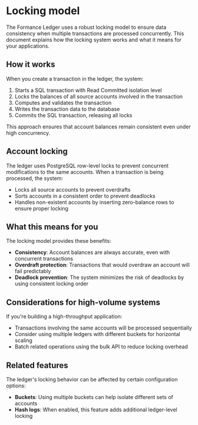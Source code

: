 # Locking model

The Formance Ledger uses a robust locking model to ensure data consistency when multiple transactions are processed concurrently. This document explains how the locking system works and what it means for your applications.

## How it works

When you create a transaction in the ledger, the system:

1. Starts a SQL transaction with Read Committed isolation level
2. Locks the balances of all source accounts involved in the transaction
3. Computes and validates the transaction
4. Writes the transaction data to the database
5. Commits the SQL transaction, releasing all locks

This approach ensures that account balances remain consistent even under high concurrency.

## Account locking

The ledger uses PostgreSQL row-level locks to prevent concurrent modifications to the same accounts. When a transaction is being processed, the system:

- Locks all source accounts to prevent overdrafts
- Sorts accounts in a consistent order to prevent deadlocks
- Handles non-existent accounts by inserting zero-balance rows to ensure proper locking

## What this means for you

The locking model provides these benefits:

- **Consistency**: Account balances are always accurate, even with concurrent transactions
- **Overdraft protection**: Transactions that would overdraw an account will fail predictably
- **Deadlock prevention**: The system minimizes the risk of deadlocks by using consistent locking order

## Considerations for high-volume systems

If you're building a high-throughput application:

- Transactions involving the same accounts will be processed sequentially
- Consider using multiple ledgers with different buckets for horizontal scaling
- Batch related operations using the bulk API to reduce locking overhead

## Related features

The ledger's locking behavior can be affected by certain configuration options:

- **Buckets**: Using multiple buckets can help isolate different sets of accounts
- **Hash logs**: When enabled, this feature adds additional ledger-level locking
